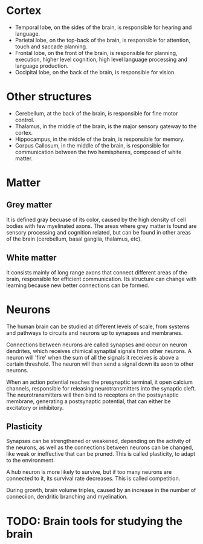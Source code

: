 # Cortex

- Temporal lobe, on the sides of the brain, is responsible for hearing and language.
- Parietal lobe, on the top-back of the brain, is responsible for attention, touch and saccade planning.
- Frontal lobe, on the front of the brain, is responsible for planning, execution, higher level cognition, high level language processing and language production.
- Occipital lobe, on the back of the brain, is responsible for vision.

# Other structures

- Cerebellum, at the back of the brain, is responsible for fine motor control.
- Thalamus, in the middle of the brain, is the major sensory gateway to the cortex.
- Hippocampus, in the middle of the brain, is responsible for memory.
- Corpus Callosum, in the middle of the brain, is responsible for communication between the two hemispheres, composed of white matter.

# Matter

## Grey matter

It is defined gray becuase of its color, caused by the high density of cell bodies with few myelinated axons. The areas where grey matter is found are sensory processing and cognition related, but can be found in other areas of the brain (cerebellum, basal ganglia, thalamus, etc).

## White matter

It consists mainly of long range axons that connect different areas of the brain, responsible for efficient communication. Its structure can change with learning because new better connections can be formed.

# Neurons

The human brain can be studied at different levels of scale, from systems and pathways to circuits and neurons up to synapses and membranes.

Connections between neurons are called synapses and occur on neuron dendrites, which receives chimical synaptial signals from other neurons. A neuron will 'fire' when the sum of all the signals it receives is above a certain threshold. The neuron will then send a signal down its axon to other neurons.

When an action potential reaches the presynaptic terminal, it open calcium channels, responsible for releasing neurotransmitters into the synaptic cleft. The neurotransmitters will then bind to receptors on the postsynaptic membrane, generating a postsynaptic potential, that can either be excitatory or inhibitory.

## Plasticity

Synapses can be strengthened or weakened, depending on the activity of the neurons, as well as the connections between neurons can be changed, like weak or ineffective that can be pruned. This is called plasticity, to adapt to the environment.

A hub neuron is more likely to survive, but if too many neurons are connected to it, its survival rate decreases. This is called competition. 

During growth, brain volume triples, caused by an increase in the number of conneciion, dendritic branching and myelination.

# TODO: Brain tools for studying the brain